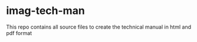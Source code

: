# imag-tech-man
This repo contains all source files to create the technical manual in html and pdf format
